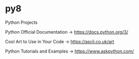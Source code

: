 # py8
Python Projects

Python Official Documentation -> https://docs.python.org/3/

Cool Art to Use in Your Code -> https://ascii.co.uk/art

Python Tutorials and Examples -> https://www.askpython.com/
